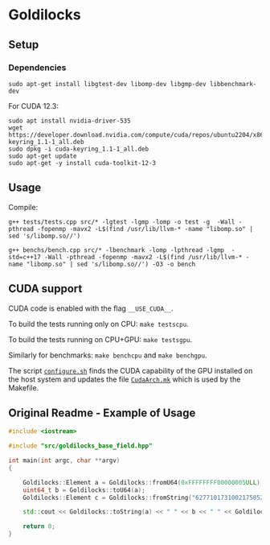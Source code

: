 # Goldilocks

## Setup
### Dependencies
```
sudo apt-get install libgtest-dev libomp-dev libgmp-dev libbenchmark-dev
```

For CUDA 12.3:

```
sudo apt install nvidia-driver-535
wget https://developer.download.nvidia.com/compute/cuda/repos/ubuntu2204/x86_64/cuda-keyring_1.1-1_all.deb
sudo dpkg -i cuda-keyring_1.1-1_all.deb
sudo apt-get update
sudo apt-get -y install cuda-toolkit-12-3
```

## Usage
Compile:
```
g++ tests/tests.cpp src/* -lgtest -lgmp -lomp -o test -g  -Wall -pthread -fopenmp -mavx2 -L$(find /usr/lib/llvm-* -name "libomp.so" | sed 's/libomp.so//')
```
```
g++ benchs/bench.cpp src/* -lbenchmark -lomp -lpthread -lgmp  -std=c++17 -Wall -pthread -fopenmp -mavx2 -L$(find /usr/lib/llvm-* -name "libomp.so" | sed 's/libomp.so//') -O3 -o bench
```

## CUDA support

CUDA code is enabled with the flag ``__USE_CUDA__``.

To build the tests running only on CPU: ``make testscpu``.

To build the tests running on CPU+GPU: ``make testsgpu``.

Similarly for benchmarks: ``make benchcpu`` and ``make benchgpu``.

The script [``configure.sh``](configure.sh) finds the CUDA capability of the GPU installed on the host system and updates the file [``CudaArch.mk``](CudaArch.mk) which is used by the Makefile.

## Original Readme - Example of Usage
```cpp
#include <iostream>

#include "src/goldilocks_base_field.hpp"

int main(int argc, char **argv)
{

    Goldilocks::Element a = Goldilocks::fromU64(0xFFFFFFFF00000005ULL);
    uint64_t b = Goldilocks::toU64(a);
    Goldilocks::Element c = Goldilocks::fromString("6277101731002175852863927769280199145829365870197997568000");

    std::cout << Goldilocks::toString(a) << " " << b << " " << Goldilocks::toString(c) << "\n";

    return 0;
}
```


